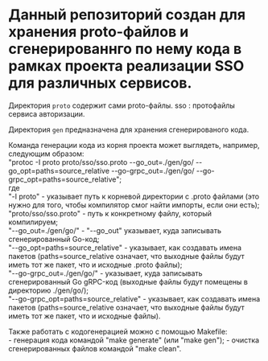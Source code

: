 # Данный репозиторий создан для хранения proto-файлов и сгенерированнго по нему кода в рамках проекта реализации SSO для различных сервисов.

Директория `proto` содержит сами proto-файлы. 
    sso : протофайлы сервиса авторизации.  

Директория `gen` предназначена для хранения сгенерированого кода.  
  
 
Команда генерации кода из корня проекта может выглядеть, например, следующим образом:  
"protoc -I proto proto/sso/sso.proto --go_out=./gen/go/ --go_opt=paths=source_relative --go-grpc_out=./gen/go/ --go-grpc_opt=paths=source_relative";  
где  
    "-I proto" - указывает путь к корневой директории с .proto файлами (это нужно для того, чтобы компилятор смог найти импорты, если они есть);  
    "proto/sso/sso.proto" - путь к конкретному файлу, который компилируем;  
    "--go_out=./gen/go/" - "--go_out" указывает, куда записывать сгенерированный Go-код;  
    "--go_opt=paths=source_relative" - указывает, как создавать имена пакетов (paths=source_relative означает, что выходные файлы будут иметь тот же пакет, что и исходные .proto файлы);  
    "--go-grpc_out=./gen/go/" - указывает, куда записывать сгенерированный Go gRPC-код (выходные файлы будут помещены в директорию ./gen/go/);  
    "--go-grpc_opt=paths=source_relative" - указывает, как создавать имена пакетов (paths=source_relative означает, что выходные файлы будут иметь тот же пакет, что и исходные  файлы).  

Также работать с кодогенерацией можно с помощью Makefile:  
    - генерация кода командой "make generate" (или "make gen");
    - очистка сгенерированных файлов командой "make clean".
